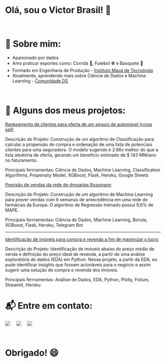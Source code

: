 # Olá, sou o Victor Brasil! 👋
<br>

# 🤔 Sobre mim:
- Apaixonado por dados
- Amo praticar esportes como: Corrida 🏃, Futebol ⚽ e Basquete 🏀
- Formado em Engenharia de Produção - <a href= "https://maua.br/"> Instituto Mauá de Tecnologia </a> 
- Atualmente, aprendendo mais sobre Ciência de Dados e Machine Learning - <a href= "https://www.comunidadedatascience.com/"> Comunidade DS </a> 
<br>

# 🔭 Alguns dos meus projetos:
<a href="https://github.com/brasil95/insurance-cross-sell">Rankeamento de clientes para oferta de um seguro de automóvel (cross sell)</a>
  
Descrição do Projeto: Construção de um algoritmo de Classificação para calcular a propensão de compra e ordenação de uma lista de potenciais clientes para uma seguradora. O modelo sugerido é 2.66x melhor do que a lista aleatória de oferta, gerando um benefício estimado de $ 143 MM/ano no faturamento.
  
Principais ferrramentas: Ciência de Dados, Machine Learning, Classification Algorithms, Propensity Model, XGBoost, Flask, Heroku, Google Sheets

<a href="https://github.com/brasil95/rossmann-sales">Previsão de vendas da rede de drogarias Rossmann</a>
  
Descrição do Projeto: Construção de um algoritmo de Machine Learning para prever vendas com 6 semanas de antecedência em uma rede de farmácias da Europa. O algoritmo de Regressão treinado possui 9,6% de MAPE.
  
Principais ferrramentas: Ciência de Dados, Machine Learning, Boruta, XGBoost, Flask, Heroku, Telegram Bot

 ***
  
 <a href="https://github.com/brasil95/insights-house-rocket">Identificação de imóveis para compra e revenda a fim de maximizar o lucro</a>
  
Descrição do Projeto: Identificação de imóveis abaixo do preço médio de venda e definição do preço ideal de revenda, a partir de uma análise exploratória de dados (EDA) em Python. Nesse projeto, a partir da EDA, eu pude identificar insights que fossem acionáveis para o negócio e assim sugerir uma solução de compra e revenda dos imóveis. 

 Principais ferrramentas: Análise de Dados, EDA, Python, Plotly, Folium, Streamlit, Heroku
<br>

# 📬 Entre em contato:
<p align="left">
<a href="https://www.linkedin.com/in/victor-camilo-brasil/" target="blank"><img align="center" src="https://img.shields.io/badge/LinkedIn-0077B5?style=for-the-badge&logo=linkedin&logoColor=white" /></a> &nbsp;&nbsp;&nbsp;  <a href="mailto:victorbrasil95@gmail.com" target="blank"><img align="center" src="https://img.shields.io/badge/Gmail-D14836?style=for-the-badge&logo=gmail&logoColor=white" /></a>    &nbsp;&nbsp;&nbsp;       <a href="https://brasil95.github.io/portfolio-projetos/" target="blank"><img align="center" src="https://img.shields.io/badge/GitHub-100000?style=for-the-badge&logo=github&logoColor=white" /></a>
</p>
<br>

# Obrigado! 😄


<!--
**brasil95/brasil95** is a ✨ _special_ ✨ repository because its `README.md` (this file) appears on your GitHub profile.

Here are some ideas to get you started:

- 🔭 I’m currently working on ...
- 🌱 I’m currently learning ...
- 👯 I’m looking to collaborate on ...
- 🤔 I’m looking for help with ...
- 💬 Ask me about ...
- 📫 How to reach me: ...
- 😄 Pronouns: ...
- ⚡ Fun fact: ...
-->
